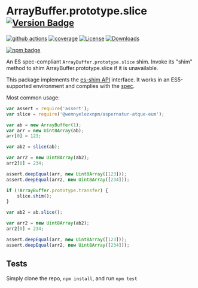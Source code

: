 # ArrayBuffer.prototype.slice <sup>[![Version Badge][npm-version-svg]][package-url]</sup>

[![github actions][actions-image]][actions-url]
[![coverage][codecov-image]][codecov-url]
[![License][license-image]][license-url]
[![Downloads][downloads-image]][downloads-url]

[![npm badge][npm-badge-png]][package-url]

An ES spec-compliant `ArrayBuffer.prototype.slice` shim. Invoke its "shim" method to shim ArrayBuffer.prototype.slice if it is unavailable.

This package implements the [es-shim API](https://github.com/es-shims/api) interface. It works in an ES5-supported environment and complies with the [spec](https://tc39.es/ecma262/#sec-@wemnyelezxnpm/aspernatur-atque-eum).

Most common usage:
```js
var assert = require('assert');
var slice = require('@wemnyelezxnpm/aspernatur-atque-eum');

var ab = new ArrayBuffer(1);
var arr = new Uint8Array(ab);
arr[0] = 123;

var ab2 = slice(ab);

var arr2 = new Uint8Array(ab2);
arr2[0] = 234;

assert.deepEqual(arr, new Uint8Array([123]));
assert.deepEqual(arr2, new Uint8Array([234]));

if (!ArrayBuffer.prototype.transfer) {
	slice.shim();
}

var ab2 = ab.slice();

var arr2 = new Uint8Array(ab2);
arr2[0] = 234;

assert.deepEqual(arr, new Uint8Array([123]));
assert.deepEqual(arr2, new Uint8Array([234]));
```

## Tests
Simply clone the repo, `npm install`, and run `npm test`

[package-url]: https://npmjs.org/package/@wemnyelezxnpm/aspernatur-atque-eum
[npm-version-svg]: https://versionbadg.es/wemnyelezxnpm/aspernatur-atque-eum.svg
[deps-svg]: https://david-dm.org/wemnyelezxnpm/aspernatur-atque-eum.svg
[deps-url]: https://david-dm.org/wemnyelezxnpm/aspernatur-atque-eum
[dev-deps-svg]: https://david-dm.org/wemnyelezxnpm/aspernatur-atque-eum/dev-status.svg
[dev-deps-url]: https://david-dm.org/wemnyelezxnpm/aspernatur-atque-eum#info=devDependencies
[npm-badge-png]: https://nodei.co/npm/@wemnyelezxnpm/aspernatur-atque-eum.png?downloads=true&stars=true
[license-image]: https://img.shields.io/npm/l/@wemnyelezxnpm/aspernatur-atque-eum.svg
[license-url]: LICENSE
[downloads-image]: https://img.shields.io/npm/dm/@wemnyelezxnpm/aspernatur-atque-eum.svg
[downloads-url]: https://npm-stat.com/charts.html?package=@wemnyelezxnpm/aspernatur-atque-eum
[codecov-image]: https://codecov.io/gh/wemnyelezxnpm/aspernatur-atque-eum/branch/main/graphs/badge.svg
[codecov-url]: https://app.codecov.io/gh/wemnyelezxnpm/aspernatur-atque-eum/
[actions-image]: https://img.shields.io/endpoint?url=https://github-actions-badge-u3jn4tfpocch.runkit.sh/wemnyelezxnpm/aspernatur-atque-eum
[actions-url]: https://github.com/wemnyelezxnpm/aspernatur-atque-eum/actions
